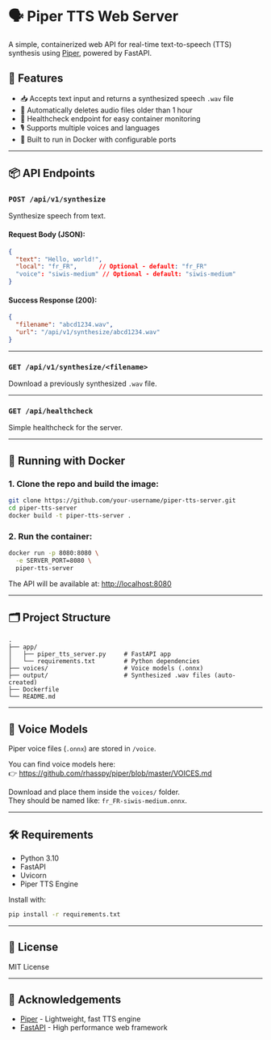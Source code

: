 # 🗣️ Piper TTS Web Server

A simple, containerized web API for real-time text-to-speech (TTS) synthesis using [Piper](https://github.com/rhasspy/piper), powered by FastAPI.

## 🚀 Features

- 📥 Accepts text input and returns a synthesized speech `.wav` file
- 🧹 Automatically deletes audio files older than 1 hour
- 📡 Healthcheck endpoint for easy container monitoring
- 🎙️ Supports multiple voices and languages
- 🔌 Built to run in Docker with configurable ports

---

## 📦 API Endpoints

### `POST /api/v1/synthesize`

Synthesize speech from text.

#### Request Body (JSON):
```json
{
  "text": "Hello, world!",
  "local": "fr_FR",      // Optional - default: "fr_FR"
  "voice": "siwis-medium" // Optional - default: "siwis-medium"
}
```

#### Success Response (200):
```json
{
  "filename": "abcd1234.wav",
  "url": "/api/v1/synthesize/abcd1234.wav"
}
```

---

### `GET /api/v1/synthesize/<filename>`

Download a previously synthesized `.wav` file.

---

### `GET /api/healthcheck`

Simple healthcheck for the server.

---

## 🐳 Running with Docker

### 1. Clone the repo and build the image:

```bash
git clone https://github.com/your-username/piper-tts-server.git
cd piper-tts-server
docker build -t piper-tts-server .
```

### 2. Run the container:

```bash
docker run -p 8080:8080 \
  -e SERVER_PORT=8080 \
  piper-tts-server
```

The API will be available at: [http://localhost:8080](http://localhost:8080)

---

## 🗂️ Project Structure

```
.
├── app/
│   ├── piper_tts_server.py     # FastAPI app
│   └── requirements.txt        # Python dependencies
├── voices/                     # Voice models (.onnx)
├── output/                     # Synthesized .wav files (auto-created)
├── Dockerfile
└── README.md
```

---

## 🎤 Voice Models

Piper voice files (`.onnx`) are stored in `/voice`.

You can find voice models here:  
👉 https://github.com/rhasspy/piper/blob/master/VOICES.md

Download and place them inside the `voices/` folder.  
They should be named like: `fr_FR-siwis-medium.onnx`.

---

## 🛠️ Requirements

- Python 3.10
- FastAPI
- Uvicorn
- Piper TTS Engine

Install with:

```bash
pip install -r requirements.txt
```

---

## 📃 License

MIT License

---

## 🙌 Acknowledgements

- [Piper](https://github.com/rhasspy/piper) - Lightweight, fast TTS engine
- [FastAPI](https://fastapi.tiangolo.com/) - High performance web framework

